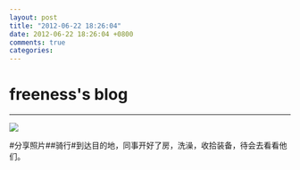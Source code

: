 ```yaml
---
layout: post
title: "2012-06-22 18:26:04"
date: 2012-06-22 18:26:04 +0800
comments: true
categories: 
---
```


# freeness's blog

----------

![](http://okqmqrbgo.bkt.clouddn.com/201206221826041.jpg)

>
\#分享照片\#\#骑行\#到达目的地，同事开好了房，洗澡，收拾装备，待会去看看他们。